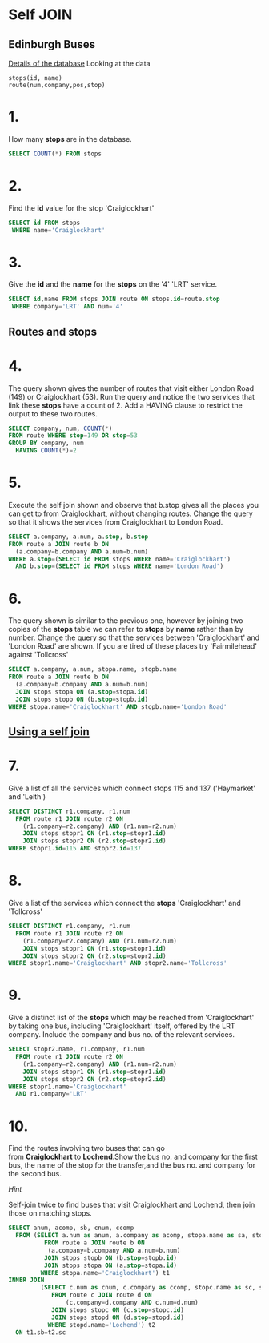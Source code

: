 # Self JOIN

## Edinburgh Buses

[Details of the database](https://sqlzoo.net/wiki/Edinburgh_Buses.) Looking at the data

```
stops(id, name)
route(num,company,pos,stop)
```

# 1.

How many **stops** are in the database.

```sql
SELECT COUNT(*) FROM stops
```

# 2.

Find the **id** value for the stop 'Craiglockhart'

```sql
SELECT id FROM stops 
 WHERE name='Craiglockhart'
```

# 3.

Give the **id** and the **name** for the **stops** on the '4' 'LRT' service.

```sql
SELECT id,name FROM stops JOIN route ON stops.id=route.stop
 WHERE company='LRT' AND num='4'
```

## Routes and stops

# 4.

The query shown gives the number of routes that visit either London Road (149) or Craiglockhart (53). Run the query and notice the two services that link these **stops** have a count of 2. Add a HAVING clause to restrict the output to these two routes.

```sql
SELECT company, num, COUNT(*)
FROM route WHERE stop=149 OR stop=53
GROUP BY company, num
  HAVING COUNT(*)=2
```

# 5.

Execute the self join shown and observe that b.stop gives all the places you can get to from Craiglockhart, without changing routes. Change the query so that it shows the services from Craiglockhart to London Road.

```sql
SELECT a.company, a.num, a.stop, b.stop
FROM route a JOIN route b ON
  (a.company=b.company AND a.num=b.num)
WHERE a.stop=(SELECT id FROM stops WHERE name='Craiglockhart') 
  AND b.stop=(SELECT id FROM stops WHERE name='London Road')
```

# 6.

The query shown is similar to the previous one, however by joining two copies of the **stops** table we can refer to **stops** by **name** rather than by number. Change the query so that the services between 'Craiglockhart' and 'London Road' are shown. If you are tired of these places try 'Fairmilehead' against 'Tollcross'

```sql
SELECT a.company, a.num, stopa.name, stopb.name
FROM route a JOIN route b ON
  (a.company=b.company AND a.num=b.num)
  JOIN stops stopa ON (a.stop=stopa.id)
  JOIN stops stopb ON (b.stop=stopb.id)
WHERE stopa.name='Craiglockhart' AND stopb.name='London Road'
```

## [Using a self join](https://sqlzoo.net/wiki/Using_a_self_join)

# 7.

Give a list of all the services which connect stops 115 and 137 ('Haymarket' and 'Leith')

```sql
SELECT DISTINCT r1.company, r1.num
  FROM route r1 JOIN route r2 ON 
    (r1.company=r2.company) AND (r1.num=r2.num)
    JOIN stops stopr1 ON (r1.stop=stopr1.id)
    JOIN stops stopr2 ON (r2.stop=stopr2.id)
WHERE stopr1.id=115 AND stopr2.id=137
```

# 8.

Give a list of the services which connect the **stops** 'Craiglockhart' and 'Tollcross'

```sql
SELECT DISTINCT r1.company, r1.num
  FROM route r1 JOIN route r2 ON 
    (r1.company=r2.company) AND (r1.num=r2.num)
    JOIN stops stopr1 ON (r1.stop=stopr1.id)
    JOIN stops stopr2 ON (r2.stop=stopr2.id)
WHERE stopr1.name='Craiglockhart' AND stopr2.name='Tollcross'
```

# 9.

Give a distinct list of the **stops** which may be reached from 'Craiglockhart' by taking one bus, including 'Craiglockhart' itself, offered by the LRT company. Include the company and bus no. of the relevant services.

```sql
SELECT stopr2.name, r1.company, r1.num
  FROM route r1 JOIN route r2 ON 
    (r1.company=r2.company) AND (r1.num=r2.num)
    JOIN stops stopr1 ON (r1.stop=stopr1.id)
    JOIN stops stopr2 ON (r2.stop=stopr2.id)
WHERE stopr1.name='Craiglockhart'
  AND r1.company='LRT'
```

# 10.

Find the routes involving two buses that can go from **Craiglockhart** to **Lochend**.Show the bus no. and company for the first bus, the name of the stop for the transfer,and the bus no. and company for the second bus.

*Hint*

Self-join twice to find buses that visit Craiglockhart and Lochend, then join those on matching stops.

```sql
SELECT anum, acomp, sb, cnum, ccomp
  FROM (SELECT a.num as anum, a.company as acomp, stopa.name as sa, stopb.name as sb
          FROM route a JOIN route b ON
           (a.company=b.company AND a.num=b.num)
          JOIN stops stopb ON (b.stop=stopb.id)
          JOIN stops stopa ON (a.stop=stopa.id)
         WHERE stopa.name='Craiglockhart') t1
INNER JOIN
         (SELECT c.num as cnum, c.company as ccomp, stopc.name as sc, stopd.name as sd
            FROM route c JOIN route d ON
                (c.company=d.company AND c.num=d.num)
            JOIN stops stopc ON (c.stop=stopc.id)
            JOIN stops stopd ON (d.stop=stopd.id)
           WHERE stopd.name='Lochend') t2
  ON t1.sb=t2.sc
```
